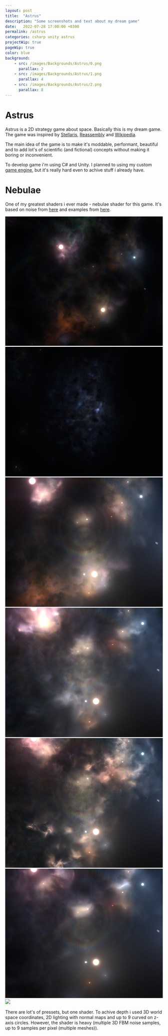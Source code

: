 ```yaml
---
layout: post
title:  "Astrus"
description: "Some screenshots and text about my dream game"
date:   2022-07-28 17:00:00 +0300
permalink: /astrus
categories: csharp unity astrus
projectWip: true
pageWip: true
color: blue
background:
    - src: /images/Backgrounds/Astrus/0.png
      parallax: 2
    - src: /images/Backgrounds/Astrus/1.png
      parallax: 4
    - src: /images/Backgrounds/Astrus/2.png
      parallax: 8
---
```


# Astrus
Astrus is a 2D strategy game about space. Basically this is my dream game. The game was inspired by [Stellaris][Stellaris], [Reassembly] and [Wikipedia][Wikipedia].

The main idea of the game is to make it's moddable, performant, beautiful and to add lot's of scientific (and fictional) concepts without making it boring or inconvenient.

To develop game i'm using C# and Unity. I planned to using my custom [game engine][Quartz], but it's really hard even to achive stuff i already have.

# Nebulae
One of my greatest shaders i ever made - nebulae shader for this game. It's based on noise from [here][IqNoise] and examples from [here][TheBookOfShadersNoise].

<img class="img-left" src="/images/../../../images/Astrus/Nebulae/n1.png">
<img class="img-right" src="/images/../../../images/Astrus/Nebulae/n2.png">

<img class="img-left" src="/images/../../../images/Astrus/Nebulae/n3.png">
<img class="img-right" src="/images/../../../images/Astrus/Nebulae/n4.png">

<img class="img-left" src="/images/../../../images/Astrus/Nebulae/n5.png">
<img class="img-right" src="/images/../../../images/Astrus/Nebulae/n6.png">

<img class="" src="/images/../../../images/Astrus/Other/g3.gif">

There are lot's of pressets, but one shader. To achive depth i used 3D world space coordinates, 2D lighting with normal maps and up to 9 curved on z-axis circles. However, the shader is heavy (multiple 3D FBM noise samples, up to 9 samples per pixel (multiple meshes)).

[Stellaris]: https://store.steampowered.com/app/281990/Stellaris/
[Reassembly]: https://store.steampowered.com/app/329130/Reassembly/
[Wikipedia]: https://www.wikipedia.org/
[Quartz]: https://github.com/firedef/Quartz
[IqNoise]: https://www.shadertoy.com/view/4sfGzS
[TheBookOfShadersNoise]: https://thebookofshaders.com/13/